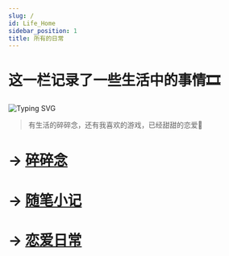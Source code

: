 ```yaml
---
slug: /
id: Life_Home
sidebar_position: 1
title: 所有的日常
---
```


# 这一栏记录了一些生活中的事情🎞

![Typing SVG](https://readme-typing-svg.demolab.com/?font=Comic+Sans+MS&center=true&vCenter=true&width=500&height=60&lines=Welcome+to+my+Life+column)

> 有生活的碎碎念，还有我喜欢的游戏，已经甜甜的恋爱🎈

# -> <a href="https://littlefairy.top/Life/category/%E7%A2%8E%E7%A2%8E%E5%BF%B5">碎碎念</a>

# -> <a href="https://littlefairy.top/Life/category/informal-essay">随笔小记</a>

# -> <a href="https://littlefairy.top/Life/category/%E6%81%8B%E7%88%B1%E6%97%A5%E5%B8%B8">恋爱日常</a>

